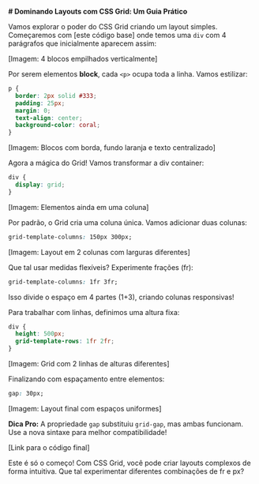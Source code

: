 

**# Dominando Layouts com CSS Grid: Um Guia Prático**

Vamos explorar o poder do CSS Grid criando um layout simples. Começaremos com [este código base] onde temos uma `div` com 4 parágrafos que inicialmente aparecem assim:

[Imagem: 4 blocos empilhados verticalmente]

Por serem elementos **block**, cada `<p>` ocupa toda a linha. Vamos estilizar:

```css
p {
  border: 2px solid #333;
  padding: 25px;
  margin: 0;
  text-align: center;
  background-color: coral;
}
```

[Imagem: Blocos com borda, fundo laranja e texto centralizado]

Agora a mágica do Grid! Vamos transformar a div container:

```css
div {
  display: grid;
}
```

[Imagem: Elementos ainda em uma coluna]

Por padrão, o Grid cria uma coluna única. Vamos adicionar duas colunas:

```css
grid-template-columns: 150px 300px;
```

[Imagem: Layout em 2 colunas com larguras diferentes]

Que tal usar medidas flexíveis? Experimente frações (fr):

```css
grid-template-columns: 1fr 3fr;
```

Isso divide o espaço em 4 partes (1+3), criando colunas responsivas!

Para trabalhar com linhas, definimos uma altura fixa:

```css
div {
  height: 500px;
  grid-template-rows: 1fr 2fr;
}
```

[Imagem: Grid com 2 linhas de alturas diferentes]

Finalizando com espaçamento entre elementos:

```css
gap: 30px;
```

[Imagem: Layout final com espaços uniformes]

**Dica Pro:** A propriedade `gap` substituiu `grid-gap`, mas ambas funcionam. Use a nova sintaxe para melhor compatibilidade!

[Link para o código final] 

Este é só o começo! Com CSS Grid, você pode criar layouts complexos de forma intuitiva. Que tal experimentar diferentes combinações de fr e px?